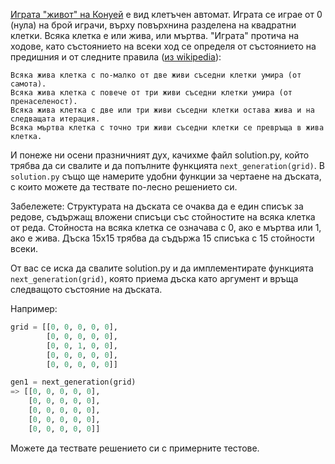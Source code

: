 [Играта "живот" на Конуей](http://en.wikipedia.org/wiki/Conway's_Game_of_Life) е вид клетъчен автомат. Играта се играе от 0 (нула) на брой играчи, върху повърхнина разделена на квадратни клетки. Всяка клетка е или жива, или мъртва. "Играта" протича на ходове, като състоянието на всеки ход се определя от състоянието на предишния и от следните правила ([из wikipedia](http://en.wikipedia.org/wiki/Conway's_Game_of_Life#Rules)):

    Всяка жива клетка с по-малко от две живи съседни клетки умира (от самота).
    Всяка жива клетка с повече от три живи съседни клетки умира (от пренаселеност).
    Всяка жива клетка с две или три живи съседни клетки остава жива и на следващата итерация.
    Всяка мъртва клетка с точно три живи съседни клетки се превръща в жива клетка.

И понеже ни осени празничният дух, качихме файл solution.py, който трябва да си свалите и да попълните функцията `next_generation(grid)`. В `solution.py` също ще намерите удобни функции за чертаене на дъската, с които можете да тествате по-лесно решението си.

Забележете: Структурата на дъската се очаква да е един списък за редове, съдържащ вложени списъци със стойностите на всяка клетка от реда. Стойноста на всяка клетка се означава с 0, ако е мъртва или 1, ако е жива. Дъска 15x15 трябва да съдържа 15 списъка с 15 стойности всеки.

От вас се иска да свалите solution.py и да имплементирате функцията `next_generation(grid)`, която приема дъска като аргумент и връща следващото състояние на дъската.

Например:

```python
grid = [[0, 0, 0, 0, 0],
        [0, 0, 0, 0, 0],
        [0, 0, 1, 0, 0],
        [0, 0, 0, 0, 0],
        [0, 0, 0, 0, 0]]

gen1 = next_generation(grid)
=> [[0, 0, 0, 0, 0],
    [0, 0, 0, 0, 0],
    [0, 0, 0, 0, 0],
    [0, 0, 0, 0, 0],
    [0, 0, 0, 0, 0]]
```

Можете да тествате решението си с примерните тестове.
